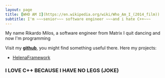 ```yaml
---
layout: page
title: [WHO AM I](https://en.wikipedia.org/wiki/Who_Am_I_(2014_film))
subtitle: I'm ~~~senior~~~ software engineer ~~~and i hate C++~~~
---
```


My name Rikardo Milos, a software engineer from Matrix
I quit dancing and now I'm programming

Visit my [**github**](www.github.com/NIKEA-SOFT), you might find something useful there.
Here my projects:
* [HelenaFramework](www.github.com/NIKEA-SOFT/HelenaFramework)

### I LOVE C++ BECAUSE I HAVE NO LEGS (JOKE)
